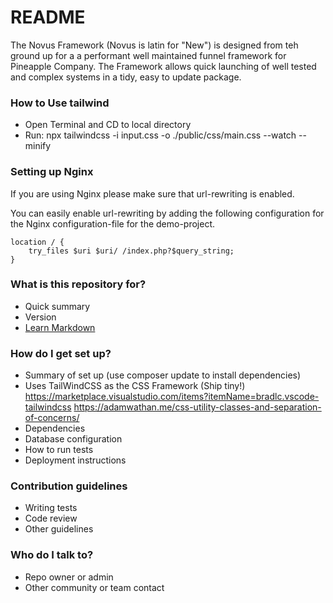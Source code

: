 # README #

The Novus Framework (Novus is latin for "New") is designed from teh ground up for a a performant well maintained funnel framework for Pineapple Company. The Framework allows quick launching of well tested 
and complex systems in a tidy, easy to update package.

### How to Use tailwind ###
* Open Terminal and CD to local directory
* Run: npx tailwindcss -i input.css -o ./public/css/main.css --watch --minify

### Setting up Nginx
If you are using Nginx please make sure that url-rewriting is enabled.

You can easily enable url-rewriting by adding the following configuration for the Nginx configuration-file for the demo-project.

```
location / {
    try_files $uri $uri/ /index.php?$query_string;
}
```
### What is this repository for? ###

* Quick summary
* Version
* [Learn Markdown](https://bitbucket.org/tutorials/markdowndemo)

### How do I get set up? ###

* Summary of set up (use composer update to install dependencies)
* Uses TailWindCSS as the CSS Framework (Ship tiny!) 
  https://marketplace.visualstudio.com/items?itemName=bradlc.vscode-tailwindcss
  https://adamwathan.me/css-utility-classes-and-separation-of-concerns/
* Dependencies
* Database configuration
* How to run tests
* Deployment instructions

### Contribution guidelines ###

* Writing tests
* Code review
* Other guidelines

### Who do I talk to? ###

* Repo owner or admin
* Other community or team contact